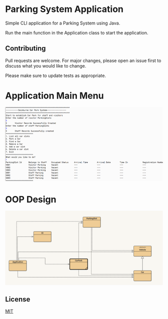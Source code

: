 # Parking System Application

Simple CLI application for a Parking System using Java.

Run the main function in the Application class to start the application.

## Contributing
Pull requests are welcome. For major changes, please open an issue first to discuss what you would like to change.

Please make sure to update tests as appropriate.

# Application Main Menu

<p align="center">
  <img src="https://github.com/haxamxam/ParkingSystem/blob/main/App.png" width="700" title="hover text">
</p>

# OOP Design

<p align="center">
  <img src="https://github.com/haxamxam/ParkingSystem/blob/main/OOP.png" width="600" title="hover text">
</p>

## License
[MIT](https://choosealicense.com/licenses/mit/)
